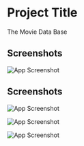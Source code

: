 # Project Title

The Movie Data Base 


## Screenshots

![App Screenshot](https://i.imgur.com/E5M6aO6.png)

## Screenshots
![App Screenshot](https://i.imgur.com/gNPWDET.png)

![App Screenshot](https://i.imgur.com/YC6JKrM.png)

![App Screenshot](https://i.imgur.com/S7tmLUA.png)
